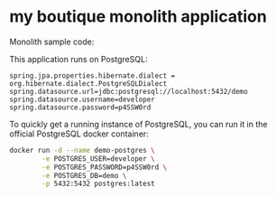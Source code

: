 # my boutique monolith application
Monolith sample code:

This application runs on PostgreSQL:
```properties
spring.jpa.properties.hibernate.dialect = org.hibernate.dialect.PostgreSQLDialect
spring.datasource.url=jdbc:postgresql://localhost:5432/demo
spring.datasource.username=developer
spring.datasource.password=p4SSW0rd
```

To quickly get a running instance of PostgreSQL, you can run it in the official PostgreSQL docker container:
```bash
docker run -d --name demo-postgres \
        -e POSTGRES_USER=developer \
        -e POSTGRES_PASSWORD=p4SSW0rd \
        -e POSTGRES_DB=demo \
        -p 5432:5432 postgres:latest
```
